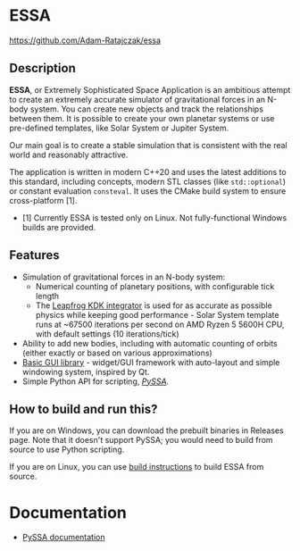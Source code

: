 # ESSA

https://github.com/Adam-Ratajczak/essa

## Description
**ESSA**, or Extremely Sophisticated Space Application is an ambitious attempt to create an extremely accurate simulator of gravitational forces in an N-body system. You can create new objects and track the relationships between them. It is possible to create your own planetar systems or use pre-defined templates, like Solar System or Jupiter System.

Our main goal is to create a stable simulation that is consistent with the real world and reasonably attractive.

The application is written in modern C++20 and uses the latest additions to this standard, including concepts, modern STL classes (like `std::optional`) or constant evaluation `consteval`. It uses the CMake build system to ensure cross-platform [1].

* [1] Currently ESSA is tested only on Linux. Not fully-functional Windows builds are provided.

## Features
* Simulation of gravitational forces in an N-body system:
    * Numerical counting of planetary positions, with configurable tick length
    * The [Leapfrog KDK integrator](http://courses.physics.ucsd.edu/2019/Winter/physics141/Lectures/Lecture2/volker.pdf) is used for as accurate as possible physics while keeping good performance - Solar System template runs at ~67500 iterations per second on AMD Ryzen 5 5600H CPU, with default settings (10 iterations/tick)
* Ability to add new bodies, including with automatic counting of orbits (either exactly or based on various approximations)
* [Basic GUI library](https://github.com/sppmacd/EssaGUI) - widget/GUI framework with auto-layout and simple windowing system, inspired by Qt.
* Simple Python API for scripting, [*PySSA*](./src/pyssa).

## How to build and run this?

If you are on Windows, you can download the prebuilt binaries in Releases page. Note that it doesn't support PySSA; you would need to build from source to use Python scripting.

If you are on Linux, you can use [build instructions](./docs/BuildInstructions.md) to build ESSA from source.

# Documentation

* [PySSA documentation](./docs/PySSA/Index.md)
